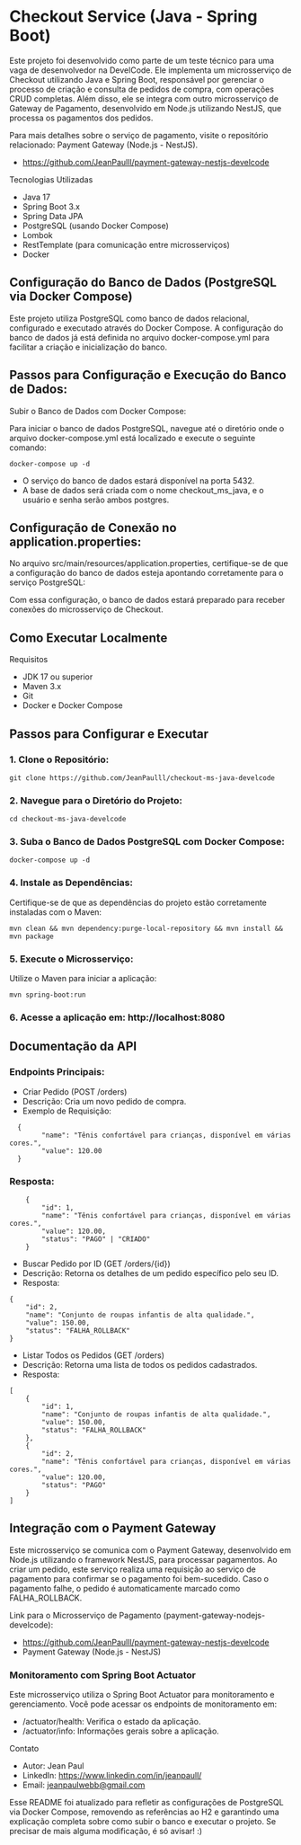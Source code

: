 # Checkout Service (Java - Spring Boot)

Este projeto foi desenvolvido como parte de um teste técnico para uma vaga de desenvolvedor na DevelCode. Ele implementa um microsserviço de Checkout utilizando Java e Spring Boot, responsável por gerenciar o processo de criação e consulta de pedidos de compra, com operações CRUD completas. Além disso, ele se integra com outro microsserviço de Gateway de Pagamento, desenvolvido em Node.js utilizando NestJS, que processa os pagamentos dos pedidos.

Para mais detalhes sobre o serviço de pagamento, visite o repositório relacionado: Payment Gateway (Node.js - NestJS).
- https://github.com/JeanPaulll/payment-gateway-nestjs-develcode

Tecnologias Utilizadas

- Java 17
- Spring Boot 3.x
- Spring Data JPA
- PostgreSQL (usando Docker Compose)
- Lombok
- RestTemplate (para comunicação entre microsserviços)
- Docker

## Configuração do Banco de Dados (PostgreSQL via Docker Compose)

Este projeto utiliza PostgreSQL como banco de dados relacional, configurado e executado através do Docker Compose. A configuração do banco de dados já está definida no arquivo docker-compose.yml para facilitar a criação e inicialização do banco.

## Passos para Configuração e Execução do Banco de Dados:
Subir o Banco de Dados com Docker Compose:

Para iniciar o banco de dados PostgreSQL, navegue até o diretório onde o arquivo docker-compose.yml está localizado e execute o seguinte comando:

	docker-compose up -d

- O serviço do banco de dados estará disponível na porta 5432.
- A base de dados será criada com o nome checkout_ms_java, e o usuário e senha serão ambos postgres.

## Configuração de Conexão no application.properties:
No arquivo src/main/resources/application.properties, certifique-se de que a configuração do banco de dados esteja apontando corretamente para o serviço PostgreSQL:

Com essa configuração, o banco de dados estará preparado para receber conexões do microsserviço de Checkout.

## Como Executar Localmente

Requisitos

- JDK 17 ou superior
- Maven 3.x
- Git
- Docker e Docker Compose

## Passos para Configurar e Executar

### 1.	Clone o Repositório:

    git clone https://github.com/JeanPaulll/checkout-ms-java-develcode


### 2.	Navegue para o Diretório do Projeto:

    cd checkout-ms-java-develcode


### 3.	Suba o Banco de Dados PostgreSQL com Docker Compose:

    docker-compose up -d


### 4.	Instale as Dependências:
Certifique-se de que as dependências do projeto estão corretamente instaladas com o Maven:

    mvn clean && mvn dependency:purge-local-repository && mvn install && mvn package

### 5.	Execute o Microsserviço:
Utilize o Maven para iniciar a aplicação:

    mvn spring-boot:run

### 6.	Acesse a aplicação em: http://localhost:8080

## Documentação da API

### Endpoints Principais:

  - Criar Pedido (POST /orders)
  - Descrição: Cria um novo pedido de compra.
  - Exemplo de Requisição:

```
  {
        "name": "Tênis confortável para crianças, disponível em várias cores.",
        "value": 120.00
  }
```

### Resposta:
```
    {
        "id": 1,
        "name": "Tênis confortável para crianças, disponível em várias cores.",
        "value": 120.00,
        "status": "PAGO" | "CRIADO"
    }
```

- Buscar Pedido por ID (GET /orders/{id})
- Descrição: Retorna os detalhes de um pedido específico pelo seu ID.
- Resposta:

```
{
    "id": 2,
    "name": "Conjunto de roupas infantis de alta qualidade.",
    "value": 150.00,
    "status": "FALHA_ROLLBACK"
}
```

- Listar Todos os Pedidos (GET /orders)
- Descrição: Retorna uma lista de todos os pedidos cadastrados.
- Resposta:

```
[
    {
        "id": 1,
        "name": "Conjunto de roupas infantis de alta qualidade.",
        "value": 150.00,
        "status": "FALHA_ROLLBACK"
    },
    {
        "id": 2,
        "name": "Tênis confortável para crianças, disponível em várias cores.",
        "value": 120.00,
        "status": "PAGO"
    }
]
```

## Integração com o Payment Gateway

Este microsserviço se comunica com o Payment Gateway, desenvolvido em Node.js utilizando o framework NestJS, para processar pagamentos. Ao criar um pedido, este serviço realiza uma requisição ao serviço de pagamento para confirmar se o pagamento foi bem-sucedido. Caso o pagamento falhe, o pedido é automaticamente marcado como FALHA_ROLLBACK.

Link para o Microsserviço de Pagamento (payment-gateway-nodejs-develcode):

 - https://github.com/JeanPaulll/payment-gateway-nestjs-develcode
 - Payment Gateway (Node.js - NestJS)

### Monitoramento com Spring Boot Actuator

Este microsserviço utiliza o Spring Boot Actuator para monitoramento e gerenciamento. Você pode acessar os endpoints de monitoramento em:

- /actuator/health: Verifica o estado da aplicação.
- /actuator/info: Informações gerais sobre a aplicação.

Contato

- Autor: Jean Paul
- LinkedIn: https://www.linkedin.com/in/jeanpaull/
- Email: jeanpaulwebb@gmail.com

Esse README foi atualizado para refletir as configurações de PostgreSQL via Docker Compose, removendo as referências ao H2 e garantindo uma explicação completa sobre como subir o banco e executar o projeto. Se precisar de mais alguma modificação, é só avisar! :) 